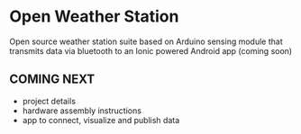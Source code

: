 # Open Weather Station 
Open source weather station suite based on Arduino sensing module that transmits data via bluetooth to an Ionic powered Android app (coming soon)

## COMING NEXT ##
* project details
* hardware assembly instructions
* app to connect, visualize and publish data
